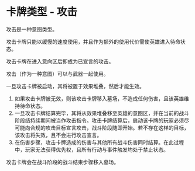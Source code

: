 # 卡牌类型 - 攻击

攻击是一种意图类型。

攻击卡牌只能以缓慢的速度使用，并且作为额外的使用代价需使英雄进入待命状态。

攻击卡牌在进入意向区后即成为已宣言的攻击。

攻击（作为一种意图）可以与武器一起使用。

一旦攻击卡牌被启动，其将被置于效果堆叠，然后才能生效。



1. 如果攻击卡牌被无效，则该攻击卡牌移入墓场，不造成任何伤害，且该英雄维持待命状态。
2. 一旦攻击卡牌结算完毕，其将从效果堆叠移至英雄的意图区，并在当前的战斗阶段结持续期间被当作攻击指令。攻击卡牌结算后，启动该卡牌的玩家必须尽可能向合规的攻击目标宣言攻击，战斗阶段随即开始。若不存在这样的目标，该攻击将失效，且不会进行攻击宣言。
3. 在伤害步骤，攻击卡牌造成的伤害与其他所有战斗伤害同时结算。在此过程中，玩家无法获得优先权，且所有行动与事件触发均处于禁止状态。



攻击卡牌会在战斗阶段的战斗结束步骤移入墓场。

